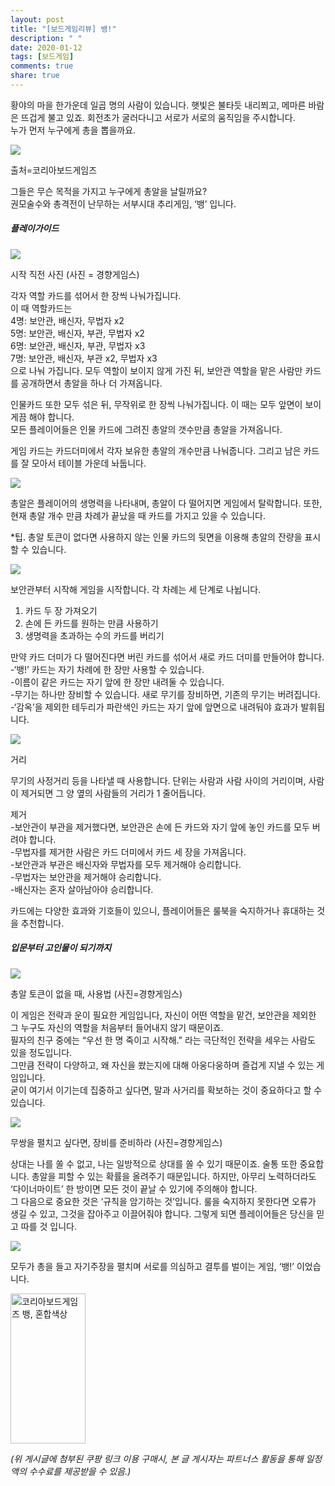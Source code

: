 ```yaml
---
layout: post
title: "[보드게임리뷰] 뱅!"
description: " "
date: 2020-01-12
tags: [보드게임]
comments: true
share: true
---
```



황야의 마을 한가운데 일곱 명의 사람이 있습니다. 햇빛은 불타듯 내리쬐고, 메마른 바람은 뜨겁게 불고 있죠. 회전초가 굴러다니고 서로가 서로의 움직임을 주시합니다.  
누가 먼저 누구에게 총을 뽑을까요.  

[![](https://post-phinf.pstatic.net/MjAyMDA3MTNfMTcg/MDAxNTk0NjMxMjk1ODg1.5vToY6n2qYnvY6kjfiZJsBMu8u6ONEEnltQo7JVoR4kg.SBZzu5RBB6U4sZz_HAbbJET20FAwgxQbTaVsXolVwDUg.PNG/176081482105626.png?type=w1200)](https://post.naver.com/viewer/postView.nhn?volumeNo=28784956&memberNo=49631020#)

출처=코리아보드게임즈

그들은 무슨 목적을 가지고 누구에게 총알을 날릴까요?  
권모술수와 총격전이 난무하는 서부시대 추리게임, ‘뱅’ 입니다.

##### 플레이가이드

[![](https://post-phinf.pstatic.net/MjAyMDA3MTNfODcg/MDAxNTk0NjMxMzc4MTg2.CurwocG_eKqX8PYZ1VpPRghHuRJpVH4cAvK7jauehuMg.lDzBSEEU7NDzLNToLYrTazWYX9X1QhqEw1L_jF-68gQg.JPEG/image_7629620961594631349605.jpg?type=w1200)](https://post.naver.com/viewer/postView.nhn?volumeNo=28784956&memberNo=49631020#)

시작 직전 사진 (사진 = 경향게임스)

각자 역할 카드를 섞어서 한 장씩 나눠가집니다.  
이 때 역할카드는  
4명: 보안관, 배신자, 무법자 x2  
5명: 보안관, 배신자, 부관, 무법자 x2  
6명: 보안관, 배신자, 부관, 무법자 x3  
7명: 보안관, 배신자, 부관 x2, 무법자 x3  
으로 나눠 가집니다. 모두 역할이 보이지 않게 가진 뒤, 보안관 역할을 맡은 사람만 카드를 공개하면서 총알을 하나 더 가져옵니다.  
  
인물카드 또한 모두 섞은 뒤, 무작위로 한 장씩 나눠가집니다. 이 때는 모두 앞면이 보이게끔 해야 합니다.  
모든 플레이어들은 인물 카드에 그려진 총알의 갯수만큼 총알을 가져옵니다.  
  
게임 카드는 카드더미에서 각자 보유한 총알의 개수만큼 나눠줍니다. 그리고 남은 카드를 잘 모아서 테이블 가운데 놔둡니다.  

[![](https://post-phinf.pstatic.net/MjAyMDA3MTNfMTg3/MDAxNTk0NjMxNDUwNjM5.gWA12gRka6C8WjAU0Wg84jKyD7LIdPT700u0jttOO5Qg.F8j0a0yOMHJ07l_2YeEkrstJK4RCxvBtsRerYKQn7Fog.JPEG/image_2377382331594631428549.jpg?type=w1200)](https://post.naver.com/viewer/postView.nhn?volumeNo=28784956&memberNo=49631020#)

  
총알은 플레이어의 생명력을 나타내며, 총알이 다 떨어지면 게임에서 탈락합니다. 또한, 현재 총알 개수 만큼 차례가 끝났을 때 카드를 가지고 있을 수 있습니다.  
  
*팁. 총알 토큰이 없다면 사용하지 않는 인물 카드의 뒷면을 이용해 총알의 잔량을 표시할 수 있습니다.

[![](https://post-phinf.pstatic.net/MjAyMDA3MTNfMzkg/MDAxNTk0NjMxNTMyMTY2.zQUOCu6ZcaBf5rr2sRkLohYN71u5ZwBNy69gau1nrsIg.HrRgctmr-urQJG2-irVWhO91FaXsQZZ_-KXJiVGDxJQg.JPEG/image_4179047271594631511334.jpg?type=w1200)](https://post.naver.com/viewer/postView.nhn?volumeNo=28784956&memberNo=49631020#)

보안관부터 시작해 게임을 시작합니다. 각 차례는 세 단계로 나뉩니다.  
1. 카드 두 장 가져오기  
2. 손에 든 카드를 원하는 만큼 사용하기  
3. 생명력을 초과하는 수의 카드를 버리기  
  
만약 카드 더미가 다 떨어진다면 버린 카드를 섞어서 새로 카드 더미를 만들어야 합니다.  
-‘뱅!’ 카드는 자기 차례에 한 장만 사용할 수 있습니다.  
-이름이 같은 카드는 자기 앞에 한 장만 내려둘 수 있습니다.  
-무기는 하나만 장비할 수 있습니다. 새로 무기를 장비하면, 기존의 무기는 버려집니다.  
-‘감옥’을 제외한 테두리가 파란색인 카드는 자기 앞에 앞면으로 내려둬야 효과가 발휘됩니다.  

[![](https://post-phinf.pstatic.net/MjAyMDA3MTNfMzEg/MDAxNTk0NjMxNTgxODYy.FugsljP42BlZwLtVhkggoobRAZ3dWlIjRxlwvApwmYIg.VPptPIoDJyfa4obP08oN0I7zXvSm-ebLZio_mHcoN_Yg.JPEG/image_3938402211594631558423.jpg?type=w1200)](https://post.naver.com/viewer/postView.nhn?volumeNo=28784956&memberNo=49631020#)

거리  
  
무기의 사정거리 등을 나타낼 때 사용합니다. 단위는 사람과 사람 사이의 거리이며, 사람이 제거되면 그 양 옆의 사람들의 거리가 1 줄어듭니다.  
  
  
제거  
-보안관이 부관을 제거했다면, 보안관은 손에 든 카드와 자기 앞에 놓인 카드를 모두 버려야 합니다.  
-무법자를 제거한 사람은 카드 더미에서 카드 세 장을 가져옵니다.  
-보안관과 부관은 배신자와 무법자를 모두 제거해야 승리합니다.  
-무법자는 보안관을 제거해야 승리합니다.  
-배신자는 혼자 살아남아야 승리합니다.  
  
카드에는 다양한 효과와 기호들이 있으니, 플레이어들은 룰북을 숙지하거나 휴대하는 것을 추천합니다.  

##### 입문부터 고인물이 되기까지

[![](https://post-phinf.pstatic.net/MjAyMDA3MTNfMjE4/MDAxNTk0NjMxNjU0NTQz.bQ8GrOFehv1X0WdbGqivcqMNdhldDbtZhGh-KFfTWlQg.5h68AnJSW2PwrPFN86WkrpAdRnf6X3cNJgKnj4lXFFYg.JPEG/image_8998509411594631617334.jpg?type=w1200)](https://post.naver.com/viewer/postView.nhn?volumeNo=28784956&memberNo=49631020#)

총알 토큰이 없을 때, 사용법 (사진=경향게임스)

이 게임은 전략과 운이 필요한 게임입니다, 자신이 어떤 역할을 맡건, 보안관을 제외한 그 누구도 자신의 역할을 처음부터 들어내지 않기 때문이죠.  
필자의 친구 중에는 “우선 한 명 죽이고 시작해.” 라는 극단적인 전략을 세우는 사람도 있을 정도입니다.  
그만큼 전략이 다양하고, 왜 자신을 쐈는지에 대해 아웅다웅하며 즐겁게 지낼 수 있는 게임입니다.  
굳이 여기서 이기는데 집중하고 싶다면, 말과 사거리를 확보하는 것이 중요하다고 할 수 있습니다.

[![](https://post-phinf.pstatic.net/MjAyMDA3MTNfMjk0/MDAxNTk0NjMxNzA3OTA5.oLJ7QxQoSkN5aRwoxchx9oFdkXCIyFdYHUqyGpYWKwUg.KerL_qJ8MvoVUADOLtodigdatIdsXCfNWKm-3kz4IQYg.JPEG/image_1265988241594631670034.jpg?type=w1200)](https://post.naver.com/viewer/postView.nhn?volumeNo=28784956&memberNo=49631020#)

무쌍을 펼치고 싶다면, 장비를 준비하라 (사진=경향게임스)

상대는 나를 쏠 수 없고, 나는 일방적으로 상대를 쏠 수 있기 때문이죠. 술통 또한 중요합니다. 총알을 피할 수 있는 확률을 올려주기 때문입니다. 하지만, 아무리 노력하더라도 ‘다이너마이트’ 한 방이면 모든 것이 끝날 수 있기에 주의해야 합니다.  
그 다음으로 중요한 것은 ‘규칙을 암기하는 것’입니다. 룰을 숙지하지 못한다면 오류가 생길 수 있고, 그것을 잡아주고 이끌어줘야 합니다. 그렇게 되면 플레이어들은 당신을 믿고 따를 것 입니다.  

[![](https://post-phinf.pstatic.net/MjAyMDA3MTNfOTUg/MDAxNTk0NjMxNzQ1Njg3.xOKzj9tH2YFi0B1vGM4GcLbmXtThqMPFF05IVDCqyjMg.C_mSYji21mdtg9PhGiwrNnOaz4KxzOG5x27lchoZLq8g.JPEG/image_8124664641594631726509.jpg?type=w1200)](https://post.naver.com/viewer/postView.nhn?volumeNo=28784956&memberNo=49631020#)

모두가 총을 들고 자기주장을 펼치며 서로를 의심하고 결투를 벌이는 게임, ‘뱅!’ 이었습니다.

<a href="https://coupa.ng/bPrCNH" target="_blank" referrerpolicy="unsafe-url"><img src="https://static.coupangcdn.com/image/affiliate/banner/935789607dcfd336bda1b6ed4cd96919@2x.jpg" alt="코리아보드게임즈 뱅, 혼합색상" width="120" height="240"></a>

_(위 게시글에 첨부된 쿠팡 링크 이용 구매시, 본 글 게시자는 파트너스 활동을 통해 일정액의 수수료를 제공받을 수 있음.)_

